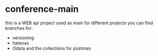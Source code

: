# conference-main
this is a WEB api project used as main for different projects
you can find branches for:
- versioning
- hateoas
- Odata
and the collections for postman
